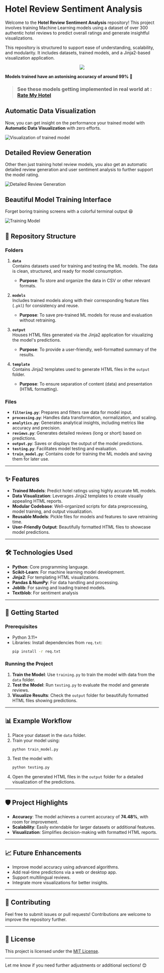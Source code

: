 
# Hotel Review Sentiment Analysis

Welcome to the **Hotel Review Sentiment Analysis** repository! This project involves training Machine Learning models using a dataset of over 300 authentic hotel reviews to predict overall ratings and generate insightful visualizations.  

This repository is structured to support ease of understanding, scalability, and modularity. It includes datasets, trained models, and a Jinja2-based visualization application.

<p align="center">
   <img src="./assets/accuracy.jpeg">
</p>


**Models trained have an astonising accuracy of around 99% 🤯**

> ### See these models getting implemented in real world at : [Rate My Hotel](https://github.com/Krishna-Noutiyal/RateMyHotel)

Automatic Data Visualization
--

Now, you can get insight on the performance your trained model with **Automatic Data Visualization** with zero efforts.

![Visualization of trained model](./assets/model_testing_results.jpeg)

Detailed Review Generation
--

Other then just training hotel review models, you also get an automatic detailed review generation and user sentiment analysis to further support the model rating.

![Detailed Review Generation](./assets/detailed_review.jpeg)

Beautiful Model Training Interface
--

Forget boring training screens with a colorful terminal output 😆

![Training Model](./assets/training_model.png)

## 📂 Repository Structure

### **Folders**
1. **`data`**  
   Contains datasets used for training and testing the ML models. The data is clean, structured, and ready for model consumption.  
   - **Purpose**: To store and organize the data in CSV or other relevant formats.

2. **`models`**  
   Includes trained models along with their corresponding feature files (`.pkl`) for consistency and reuse.  
   - **Purpose**: To save pre-trained ML models for reuse and evaluation without retraining.

3. **`output`**  
   Houses HTML files generated via the Jinja2 application for visualizing the model's predictions.  
   - **Purpose**: To provide a user-friendly, well-formatted summary of the results.

4. **`template`**  
   Contains Jinja2 templates used to generate HTML files in the `output` folder.  
   - **Purpose**: To ensure separation of content (data) and presentation (HTML formatting).

### **Files**
- **`filtering.py`**: Prepares and filters raw data for model input.  
- **`processing.py`**: Handles data transformation, normalization, and scaling.  
- **`analytics.py`**: Generates analytical insights, including metrics like accuracy and precision.  
- **`reviews.py`**: Generates detailed reviews (long or short) based on predictions.  
- **`output.py`**: Saves or displays the output of the model predictions.  
- **`testing.py`**: Facilitates model testing and evaluation.  
- **`train_model.py`**: Contains code for training the ML models and saving them for later use.  

---

## ✨ Features
- **Trained Models**: Predict hotel ratings using highly accurate ML models.
- **Data Visualization**: Leverages Jinja2 templates to create visually appealing HTML reports.
- **Modular Codebase**: Well-organized scripts for data preprocessing, model training, and output visualization.
- **Reusable Models**: Pickle files for models and features to save retraining time.
- **User-Friendly Output**: Beautifully formatted HTML files to showcase model predictions.

---

## 🛠️ Technologies Used
- **Python**: Core programming language.
- **Scikit-Learn**: For machine learning model development.
- **Jinja2**: For templating HTML visualizations.
- **Pandas & NumPy**: For data handling and processing.
- **Joblib**: For saving and loading trained models.
- **Textblob**: For sentiment analysis

---

## 🚀 Getting Started

### Prerequisites
- Python 3.11+
- Libraries: Install dependencies from `req.txt`:
  ```bash
  pip install -r req.txt
  ```

### Running the Project
1. **Train the Model**: Use `training.py` to train the model with data from the `data` folder.
2. **Test the Model**: Run `testing.py` to evaluate the model and generate reviews.
3. **Visualize Results**: Check the `output` folder for beautifully formatted HTML files showing predictions.

---

## 📊 Example Workflow
1. Place your dataset in the `data` folder.  
2. Train your model using:
   ```bash
   python train_model.py
   ```
3. Test the model with:
   ```bash
   python testing.py
   ```
4. Open the generated HTML files in the `output` folder for a detailed visualization of the predictions.

---

## 🛡️ Project Highlights
- **Accuracy**: The model achieves a current accuracy of **74.48%**, with room for improvement.  
- **Scalability**: Easily extendable for larger datasets or additional features.  
- **Visualization**: Simplifies decision-making with formatted HTML reports.

---

## 📈 Future Enhancements
- Improve model accuracy using advanced algorithms.  
- Add real-time predictions via a web or desktop app.  
- Support multilingual reviews.  
- Integrate more visualizations for better insights.

---

## 🤝 Contributing
Feel free to submit issues or pull requests! Contributions are welcome to improve the repository further.

---

## 📄 License
This project is licensed under the [MIT License](LICENSE).  

---

Let me know if you need further adjustments or additional sections! 😊
